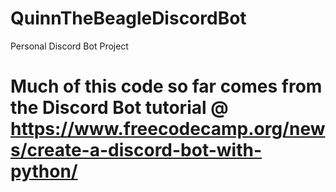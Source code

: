 # QuinnTheBeagleDiscordBot
Personal Discord Bot Project

# Much of this code so far comes from the Discord Bot tutorial @ https://www.freecodecamp.org/news/create-a-discord-bot-with-python/

